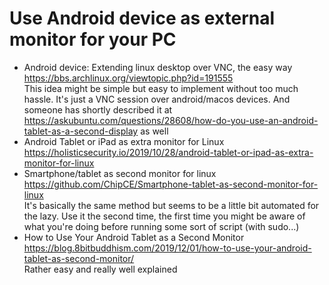 # Use Android device as external monitor for your PC
- Android device: Extending linux desktop over VNC, the easy way  
    https://bbs.archlinux.org/viewtopic.php?id=191555  
    This idea might be simple but easy to implement without too much hassle. It's just a VNC session over android/macos devices.
    And someone has shortly described it at https://askubuntu.com/questions/28608/how-do-you-use-an-android-tablet-as-a-second-display
    as well
- Android Tablet or iPad as extra monitor for Linux  
    https://holisticsecurity.io/2019/10/28/android-tablet-or-ipad-as-extra-monitor-for-linux
- Smartphone/tablet as second monitor for linux
    https://github.com/ChipCE/Smartphone-tablet-as-second-monitor-for-linux  
    It's basically the same method but seems to be a little bit automated for the lazy. Use it the second time, the first time you might
    be aware of what you're doing before running some sort of script (with sudo...)
- How to Use Your Android Tablet as a Second Monitor  
    https://blog.8bitbuddhism.com/2019/12/01/how-to-use-your-android-tablet-as-second-monitor/  
    Rather easy and really well explained
